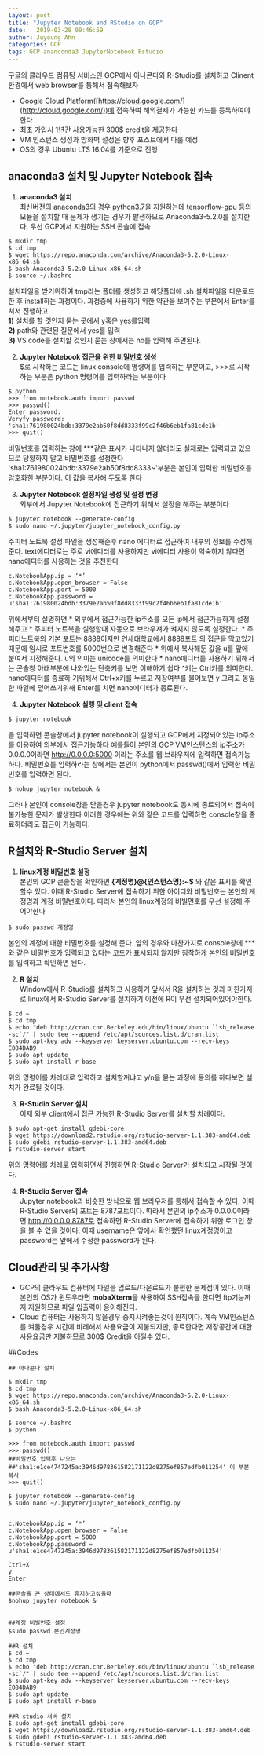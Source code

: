 ```yaml
---
layout: post
title: "Jupyter Notebook and RStudio on GCP"
date:   2019-03-28 09:46:59
author: Juyoung Ahn
categories: GCP
tags: GCP ananconda3 JupyterNotebook Rstudio
---
```


구글의 클라우드 컴퓨팅 서비스인 GCP에서 아나콘다와 R-Studio를 설치하고 Clinent환경에서 web browser를 통해서 접속해보자

* Google Cloud Platform([https://cloud.google.com/](http://cloud.google.com/))에 접속하여 해외결제가 가능한 카드를 등록하여야 한다
* 최초 가입시 1년간 사용가능한 300$ credit을 제공한다
* VM 인스턴스 생성과 방화벽 설정은 향후 포스트에서 다룰 예정
* OS의 경우 Ubuntu LTS 16.04를 기준으로 진행

## anaconda3 설치 및 Jupyter Notebook 접속

1. **anaconda3 설치**  
최신버전의 anaconda3의 경우 python3.7을 지원하는데 tensorflow-gpu 등의 모듈을 설치할 때 문제가 생기는 경우가 발생하므로 Anaconda3-5.2.0를 설치한다. 우선 GCP에서 지원하는 SSH 콘솔에 접속
```
$ mkdir tmp
$ cd tmp
$ wget https://repo.anaconda.com/archive/Anaconda3-5.2.0-Linux-x86_64.sh
$ bash Anaconda3-5.2.0-Linux-x86_64.sh
$ source ~/.bashrc
```
설치파일을 받기위하여 tmp라는 폴더를 생성하고 해당폴더에 .sh 설치파일을 다운로드 한 후 install하는 과정이다. 과정중에 사용하기 위한 약관을 보여주는 부분에서 Enter를 쳐서 진행하고  
**1)** 설치를 할 것인지 묻는 곳에서 y혹은 yes를입력  
**2)** path와 관련된 질문에서 yes를 입력  
**3)** VS code를 설치할 것인지 묻는 창에서는 no를 입력해 주면된다.

2. **Jupyter Notebook 접근을 위한 비밀번호 생성**  
$로 시작하는 코드는 linux console에 명령어를 입력하는 부분이고, \>\>\>로 시작하는 부분은 python 명령어를 입력하라는 부분이다
```
$ python
>>> from notebook.auth import passwd
>>> passwd()
Enter password:
Veryfy password:
'sha1:761980024bdb:3379e2ab50f8dd8333f99c2f46b6eb1fa81cde1b'
>>> quit()
```
비밀번호를 입력하는 창에 \*\*\*같은 표시가 나타나지 않더라도 실제로는 입력되고 있으므로 당황하지 말고 비밀번호를 설정한다
'sha1:761980024bdb:3379e2ab50f8dd8333~'부분은 본인이 입력한 비밀번호를 암호화한 부분이다. 이 값을 복사해 두도록 한다

3. **Jupyter Notebook 설정파일 생성 및 설정 변경**  
외부에서 Jupyter Notebook에 접근하기 위해서 설정을 해주는 부분이다
```
$ jupyter notebook --generate-config
$ sudo nano ~/.jupyter/jupyter_notebook_config.py
```
주피터 노트북 설정 파일을 생성해준후 nano 에디터로 접근하여 내부의 정보를 수정해준다. text에디터로는 주로 vi에디터를 사용하지만 vi에디터 사용이 익숙하지 않다면 nano에디터를 사용하는 것을 추천한다
```
c.NotebookApp.ip = ‘*’
c.NotebookApp.open_browser = False
c.NotebookApp.port = 5000
c.NotebookApp.password = u'sha1:761980024bdb:3379e2ab50f8dd8333f99c2f46b6eb1fa81cde1b'
```
위에서부터 설명하면 
	* 외부에서 접근가능한 ip주소를 모든 ip에서 접근가능하게 설정해주고
	* 주피터 노트북을 실행할때 자동으로 브라우져가 켜지지 않도록 설정한다.
	* 주피터노트북의 기본 포트는 8888이지만 연세대학교에서 8888포트	의 접근을 막고있기 때문에 임시로 포트번호를 5000번으로 변경해준다
	* 위에서 복사해둔 값을 u를 앞에 붙여서 지정해준다. u의 의미는 unicode를 의미한다
	* nano에디터를 사용하기 위해서는 콘솔창 아래부분에 나와있는 단축키를 보면 이해하기 쉽다  ^키는 Ctrl키를 의미한다. nano에디터를 종료하		기위해서 Ctrl+x키를 누르고 저장여부를 물어보면 y 그리고 동일한 파일에 덮어쓰기위해 Enter를 치면 nano에디터가 종료된다.

4. **Jupyter Notebook 실행 및 client 접속**  
```
$ jupyter notebook
```
을 입력하면 콘솔창에서 jupyter notebook이 실행되고 GCP에서 지정되어있는 ip주소를 이용하여 외부에서 접근가능하다 예를들어 본인의 GCP VM인스턴스의 ip주소가 0.0.0.0이라면 http://0.0.0.0:5000 이라는 주소를 웹 브라우저에 입력하면 접속가능하다. 비밀번호를 입력하라는 창에서는 본인이 python에서 passwd()에서 입력한 비밀번호를 입력하면 된다.
```
$ nohup jupyter notebook &
```
그러나 본인이 console창을 닫을경우 jupyter notebook도 동시에 종료되어서 접속이 불가능한 문제가 발생한다 이러한 경우에는 위와 같은 코드를 입력하면 console창을 종료하더라도 접근이 가능하다.

## R설치와 R-Studio Server 설치

1. **linux계정 비밀번호 설정**  
본인의 GCP 콘솔창을 확인하면 **{계정명}@{인스턴스명}:~$** 와 같은 표시를 확인할수 있다. 이때 R-Studio Server에 접속하기 위한 아이디와 비밀번호는 본인의 계정명과 계정 비밀번호이다. 따라서 본인의 linux계정의 비빌먼호를 우선 설정해 주어야한다
```
$ sudo passwd 계정명
```
본인의 계정에 대한 비밀번호를 설정해 준다. 앞의 경우와 마찬가지로 console창에 \*\*\*와 같은 비밀번호가 입력되고 있다는 코드가 표시되지 않지만 침착하게 본인의 비밀번호를 입력하고 확인하면 된다.

2. **R 설치**  
Window에서 R-Studio를 설치하고 사용하기 앞서서 R을 설치하는 것과 마찬가지로 linux에서 R-Studio Server를 설치하기 이전에 R이 우선 설치되어있어야한다.
```
$ cd ~
$ cd tmp
$ echo "deb http://cran.cnr.Berkeley.edu/bin/linux/ubuntu `lsb_release -sc`/" | sudo tee --append /etc/apt/sources.list.d/cran.list
$ sudo apt-key adv --keyserver keyserver.ubuntu.com --recv-keys E084DAB9
$ sudo apt update
$ sudo apt install r-base
```
위의 명령어를 차례대로 입력하고 설치할꺼냐고 y/n을 묻는 과정에 동의를 하다보면 설치가 완료될 것이다.

3. **R-Studio Server 설치**  
이제 외부 client에서 접근 가능한 R-Studio Server를 설치할 차례이다.
```
$ sudo apt-get install gdebi-core
$ wget https://download2.rstudio.org/rstudio-server-1.1.383-amd64.deb
$ sudo gdebi rstudio-server-1.1.383-amd64.deb
$ rstudio-server start
```
위의 명령어를 차례로 입력하면서 진행하면 R-Studio Server가 설치되고 시작될 것이다.

4. **R-Studio Server 접속**  
Jupyter notebook과 비슷한 방식으로 웹 브라우저를 통해서 접속할 수 있다. 이때 R-Studio Server의 포트는 8787포트이다. 따라서 본인의 ip주소가 0.0.0.0이라면 http://0.0.0.0:8787로 접속하면 R-Studio Server에 접속하기 위한 로그인 창을 볼 수 있을 것이다.
이때 username은 앞에서 확인했던 linux계정명이고 password는 앞에서 수정한 password가 된다.

## Cloud관리 및 추가사항

* GCP의 클라우드 컴퓨터에 파일을 업로드/다운로드가 불편한 문제점이 있다. 이때 본인의 OS가 윈도우라면 **mobaXterm**을 사용하여 SSH접속을 한다면 ftp기능까지 지원하므로 파일 입출력이 용이해진다.
* Cloud 컴퓨터는 사용하지 않을경우 중지시켜좋는것이 원칙이다. 계속 VM인스턴스를 켜둘경우 시간에 비례해서 사용요금이 지불되지만, 종료한다면 저장공간에 대한 사용요금만 지불하므로 300$ Credit을 아낄수 있다.

##Codes

```
## 아나콘다 설치

$ mkdir tmp
$ cd tmp
$ wget https://repo.anaconda.com/archive/Anaconda3-5.2.0-Linux-x86_64.sh
$ bash Anaconda3-5.2.0-Linux-x86_64.sh

$ source ~/.bashrc
$ python

>>> from notebook.auth import passwd
>>> passwd()
##비밀번호 입력후 나오는
##'sha1:e1ce4747245a:3946d978361582171122d8275ef857edfb011254' 이 부분 복사
>>> quit()

$ jupyter notebook --generate-config
$ sudo nano ~/.jupyter/jupyter_notebook_config.py


c.NotebookApp.ip = ‘*’
c.NotebookApp.open_browser = False
c.NotebookApp.port = 5000
c.NotebookApp.password = u'sha1:e1ce4747245a:3946d978361582171122d8275ef857edfb011254'

Ctrl+X
y
Enter

##콘솔을 끈 상태에서도 유지하고싶을때
$nohup jupyter notebook &


##계정 비빌번호 설정
$sudo passwd 본인계정명

##R 설치
$ cd ~
$ cd tmp
$ echo "deb http://cran.cnr.Berkeley.edu/bin/linux/ubuntu `lsb_release -sc`/" | sudo tee --append /etc/apt/sources.list.d/cran.list
$ sudo apt-key adv --keyserver keyserver.ubuntu.com --recv-keys E084DAB9
$ sudo apt update
$ sudo apt install r-base

##R studio 서버 설치
$ sudo apt-get install gdebi-core
$ wget https://download2.rstudio.org/rstudio-server-1.1.383-amd64.deb
$ sudo gdebi rstudio-server-1.1.383-amd64.deb
$ rstudio-server start
```
